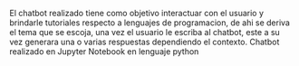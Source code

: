 El chatbot realizado tiene como objetivo interactuar con el usuario y brindarle tutoriales respecto a lenguajes de programacion, de ahi se deriva el tema que se escoja, una vez el usuario le escriba al chatbot, este a su vez generara una o varias respuestas dependiendo el contexto.
Chatbot realizado en Jupyter Notebook en lenguaje python

